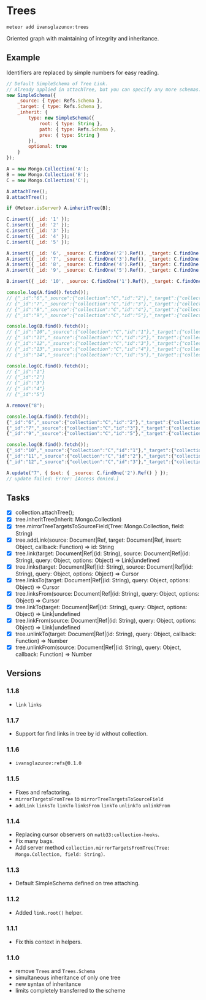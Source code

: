 # Trees

```
meteor add ivansglazunov:trees
```

Oriented graph with maintaining of integrity and inheritance.

## Example

Identifiers are replaced by simple numbers for easy reading.

```js
// Default SimpleSchema of Tree Link.
// Already applied in attachTree, but you can specify any more schemas.
new SimpleSchema({
	_source: { type: Refs.Schema },
	_target: { type: Refs.Schema },
	_inherit: {
		type: new SimpleSchema({
			root: { type: String },
			path: { type: Refs.Schema },
			prev: { type: String }
		}),
		optional: true
	}
});

A = new Mongo.Collection('A');
B = new Mongo.Collection('B');
C = new Mongo.Collection('C');

A.attachTree();
B.attachTree();

if (Meteor.isServer) A.inheritTree(B);

C.insert({ _id: '1' });
C.insert({ _id: '2' });
C.insert({ _id: '3' });
C.insert({ _id: '4' });
C.insert({ _id: '5' });

A.insert({ _id: '6', _source: C.findOne('2').Ref(), _target: C.findOne('1').Ref() });
A.insert({ _id: '7', _source: C.findOne('3').Ref(), _target: C.findOne('2').Ref() });
A.insert({ _id: '8', _source: C.findOne('4').Ref(), _target: C.findOne('3').Ref() });
A.insert({ _id: '9', _source: C.findOne('5').Ref(), _target: C.findOne('4').Ref() });

B.insert({ _id: '10', _source: C.findOne('1').Ref(), _target: C.findOne('1').Ref() });

console.log(A.find().fetch());
// {"_id":"6","_source":{"collection":"C","id":"2"},"_target":{"collection":"C","id":"1"}}
// {"_id":"7","_source":{"collection":"C","id":"3"},"_target":{"collection":"C","id":"2"}}
// {"_id":"8","_source":{"collection":"C","id":"4"},"_target":{"collection":"C","id":"3"}}
// {"_id":"9","_source":{"collection":"C","id":"5"},"_target":{"collection":"C","id":"4"}}

console.log(B.find().fetch());
// {"_id":"10","_source":{"collection":"C","id":"1"},"_target":{"collection":"C","id":"1"}}
// {"_id":"11","_source":{"collection":"C","id":"2"},"_target":{"collection":"C","id":"1"},"_inherit":{"root":"10","prev":"10","path":{"collection":"A","id":"6"}}}
// {"_id":"12","_source":{"collection":"C","id":"3"},"_target":{"collection":"C","id":"1"},"_inherit":{"root":"10","prev":"11","path":{"collection":"A","id":"7"}}}
// {"_id":"13","_source":{"collection":"C","id":"4"},"_target":{"collection":"C","id":"1"},"_inherit":{"root":"10","prev":"12","path":{"collection":"A","id":"8"}}}
// {"_id":"14","_source":{"collection":"C","id":"5"},"_target":{"collection":"C","id":"1"},"_inherit":{"root":"10","prev":"13","path":{"collection":"A","id":"9"}}}

console.log(C.find().fetch());
// {"_id":"1"}
// {"_id":"2"}
// {"_id":"3"}
// {"_id":"4"}
// {"_id":"5"}

A.remove("8");

console.log(A.find().fetch());
{"_id":"6","_source":{"collection":"C","id":"2"},"_target":{"collection":"C","id":"1"}}
{"_id":"7","_source":{"collection":"C","id":"3"},"_target":{"collection":"C","id":"2"}}
{"_id":"9","_source":{"collection":"C","id":"5"},"_target":{"collection":"C","id":"4"}}

console.log(B.find().fetch());
{"_id":"10","_source":{"collection":"C","id":"1"},"_target":{"collection":"C","id":"1"}}
{"_id":"11","_source":{"collection":"C","id":"2"},"_target":{"collection":"C","id":"1"},"_inherit":{"root":"10","prev":"10","path":{"collection":"A","id":"6"}}}
{"_id":"12","_source":{"collection":"C","id":"3"},"_target":{"collection":"C","id":"1"},"_inherit":{"root":"10","prev":"11","path":{"collection":"A","id":"7"}}}

A.update("7", { $set: { _source: C.findOne('2').Ref() } });
// update failed: Error: [Access denied.]
```

## Tasks

- [x] collection.attachTree();
- [x] tree.inheritTree(Inherit: Mongo.Collection)
- [x] tree.mirrorTreeTargetsToSourceField(Tree: Mongo.Collection, field: String)
- [x] tree.addLink(source: Document|Ref, target: Document|Ref, insert: Object, callback: Function) => id: String
- [x] tree.link(target: Document|Ref|(id: String), source: Document|Ref|(id: String), query: Object, options: Object) => Link|undefined
- [x] tree.links(target: Document|Ref|(id: String), source: Document|Ref|(id: String), query: Object, options: Object) => Cursor
- [x] tree.linksTo(target: Document|Ref|(id: String), query: Object, options: Object) => Cursor
- [x] tree.linksFrom(source: Document|Ref|(id: String), query: Object, options: Object) => Cursor
- [x] tree.linkTo(target: Document|Ref|(id: String), query: Object, options: Object) => Link|undefined
- [x] tree.linkFrom(source: Document|Ref|(id: String), query: Object, options: Object) => Link|undefined
- [x] tree.unlinkTo(target: Document|Ref|(id: String), query: Object, callback: Function) => Number
- [x] tree.unlinkFrom(source: Document|Ref|(id: String), query: Object, callback: Function) => Number

## Versions

### 1.1.8
* `link` `links`

### 1.1.7
* Support for find links in tree by id without collection.

### 1.1.6
* `ivansglazunov:refs@0.1.0`

### 1.1.5
* Fixes and refactoring.
* `mirrorTargetsFromTree` to `mirrorTreeTargetsToSourceField`
* `addLink` `linksTo` `linkTo` `linksFrom` `linkTo` `unlinkTo` `unlinkFrom`

### 1.1.4
* Replacing cursor observers on `matb33:collection-hooks`.
* Fix many bags.
* Add server method `collection.mirrorTargetsFromTree(Tree: Mongo.Collection, field: String)`.

### 1.1.3
* Default SimpleSchema defined on tree attaching.

### 1.1.2
* Added `link.root()` helper.

### 1.1.1
* Fix this context in helpers.

### 1.1.0
* remove `Trees` and `Trees.Schema`
* simultaneous inheritance of only one tree
* new syntax of inheritance
* limits completely transferred to the scheme